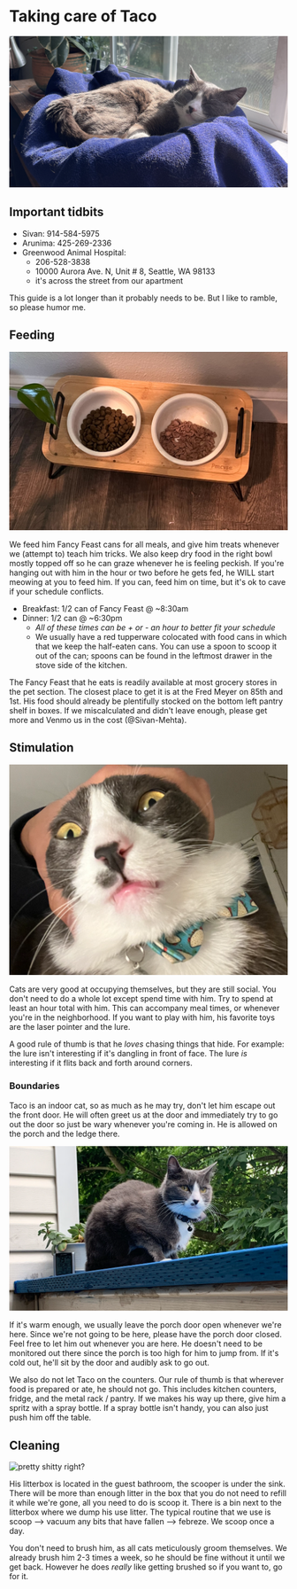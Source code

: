 # Taking care of Taco

![](taco.png "definetely mr. steal yo girl")

## Important tidbits

- Sivan: 914-584-5975
- Arunima: 425-269-2336
- Greenwood Animal Hospital:
  - 206-528-3838
  - 10000 Aurora Ave. N, Unit # 8, Seattle, WA 98133
  - it's across the street from our apartment

This guide is a lot longer than it probably needs to be. But I like to ramble, so please humor me.

## Feeding

![](food-bowls.png)

We feed him Fancy Feast cans for all meals, and give him treats whenever we (attempt to) teach him tricks. We also keep dry food in the right bowl mostly topped off so he can graze whenever he is feeling peckish. If you're hanging out with him in the hour or two before he gets fed, he WILL start meowing at you to feed him. If you can, feed him on time, but it's ok to cave if your schedule conflicts.

- Breakfast: 1/2 can of Fancy Feast @ ~8:30am
- Dinner: 1/2 can @ ~6:30pm
  - *All of these times can be + or - an hour to better fit your schedule*
  - We usually have a red tupperware colocated with food cans in which that we keep the half-eaten cans. You can use a spoon to scoop it out of the can; spoons can be found in the leftmost drawer in the stove side of the kitchen.

The Fancy Feast that he eats is readily available at most grocery stores in the pet section. The closest place to get it is at  the Fred Meyer on 85th and 1st. His food should already be plentifully stocked on the bottom left pantry shelf in boxes. If we miscalculated and didn't leave enough, please get more and Venmo us in the cost (@Sivan-Mehta).

## Stimulation

![](lol.png)

Cats are very good at occupying themselves, but they are still social. You don't need to do a whole lot except spend time with him. Try to spend at least an hour total with him. This can accompany meal times, or whenever you're in the neighborhood. If you want to play with him, his favorite toys are the laser pointer and the lure.

A good rule of thumb is that he _loves_ chasing things that hide. For example: the lure isn't interesting if it's dangling in front of face. The lure _is_ interesting if it flits back and forth around corners.

### Boundaries

Taco is an indoor cat, so as much as he may try, don't let him escape out the front door. He will often greet us at the door and immediately try to go out the door so just be wary whenever you're coming in. He is allowed on the porch and the ledge there.

![](taco-on-the-perch.png "Apex Predator")

If it's warm enough, we usually leave the porch door open whenever we're here. Since we're not going to be here, please have the porch door closed. Feel free to let him out whenever you are here. He doesn't need to be monitored out there since the porch is too high for him to jump from. If it's cold out, he'll sit by the door and audibly ask to go out.

We also do not let Taco on the counters. Our rule of thumb is that wherever food is prepared or ate, he should not go. This includes kitchen counters, fridge, and the metal rack / pantry. If we makes his way up there, give him a spritz with a spray bottle. If a spray bottle isn't handy, you can also just push him off the table.

## Cleaning

![](litterbox.png "pretty shitty right?")

His litterbox is located in the guest bathroom, the scooper is under the sink. There will be more than enough litter in the box that you do not need to refill it while we're gone, all you need to do is scoop it. There is a bin next to the litterbox where we dump his use litter. The typical routine that we use is scoop --> vacuum any bits that have fallen --> febreze. We scoop once a day. 

You don't need to brush him, as all cats meticulously groom themselves. We already brush him 2-3 times a week, so he should be fine without it until we get back. However he does *really* like getting brushed so if you want to, go for it.
